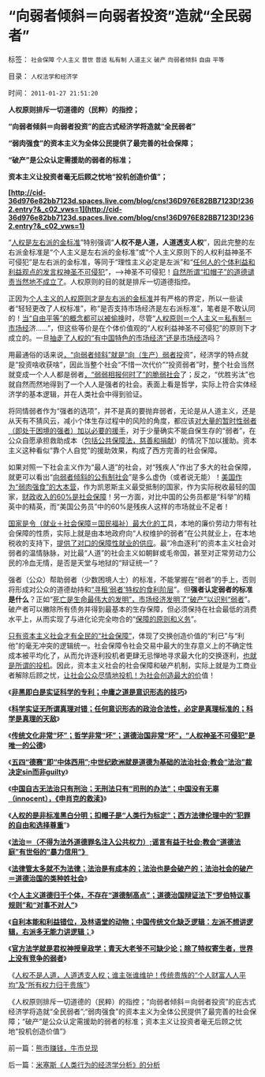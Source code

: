# “向弱者倾斜＝向弱者投资”造就“全民弱者”

标签： `社会保障` `个人主义` `普世` `普适` `私有制` `人道主义` `破产` `向弱者倾斜` `自由` `平等` 

目录： `人权法学和经济学`

时间： `2011-01-27 21:51:20`

**人权原则排斥一切道德的（民粹）的指控；**

**“向弱者倾斜＝向弱者投资”的庇古式经济学将造就“全民弱者”**

**“弱肉强食”的资本主义为全体公民提供了最完善的社会保障；**

**“破产”是公众认定需援助的弱者的标准；**

**资本主义让投资者毫无后顾之忧地“投机创造价值”；**

**[http://cid-36d976e82bb7123d.spaces.live.com/blog/cns!36D976E82BB7123D!2362.entry?&_c02_vws=1](http://cid-36d976e82bb7123d.spaces.live.com/blog/cns!36D976E82BB7123D!2362.entry?&_c02_vws=1)**

“[人权是左右派的金标准](../../../2010/5/17/人权是识别极左伪装的金标准.md)”特别强调“**人权不是人道，人道透支人权**”，因此完整的左右派金标准是“个人主义是左右派的金标准”或“个人主义原则下的人权利益神圣不可侵犯”是左右派的金标准，等同于“理性主义必定是左派”和“[任何人的个体利益和利益观点的发言权神圣不可侵犯](../../../2010/5/20/为什么我的观点就是对的？别人是错的？.md)”，——>神圣不可侵犯！[自然所谓“扣帽子”的道德谴责当然地不成立了](../../../2010/4/14/不相信党和政府，就要相信人民和民主.md)。人权原则的目的就是排斥一切道德指控。

正因为[个人主义的人权原则才是左右派的金标准](../../../2009/11/12/别人的人权也是人权.md)并有严格的界定，所以一些读者“轻轻更改了人权标准”，称“是否支持市场经济是左右派标准”，笔者是不敢认同的！[当“自由平等”的概念都可以被偷换](../../../2010/3/18/“自由平等”同样是极权主义的有效工具！.md)时，尽管“[人权原则＝个人主义＝私有制＝市场经](../../../2009/12/31/天人合一！中国历史上从来没有出现过的人间天堂！.md)济……”，但这些等价是在个体价值观的“人权利益神圣不可侵犯”的原则下才成立的。一旦[抽走了人权的“有中国特色的市场经济”还是市场经济](http://hi.baidu.com/darthchn/blog/item/03720a1a84aa15148718bf0f.html)吗？

用最通俗的话来说[，“向弱者倾斜”就是“向（生产）弱者投](../../../2009/7/31/弱势人群和人权弱势人群之人人平等.md)资”，经济学的特点就是“投资啥收获啥”，因此当整个社会“不惜一次代价”“投资弱者”时，整个社会当然就变成一个人人都是弱者[，“弱弱相报何时了”的脆弱社会](../../../2009/9/3/穷穷相报何时了！弱者知多少！.md)了；反之，“优胜劣汰”也就自然而然地得到了一个人人是强者的社会。表面上看是哲学，实际上符合实体经济学的基本逻辑，并在人类社会中得到验证。

将同情弱者作为“强者的选项”，并不是真的要抛弃弱者，无论是从人道主义，还是从天有不猜风云，减小个体生存过程中的风险的角度，都应该[对大量的暂时性弱者（即处于困境的强者）加以必要的援手](../../../2009/2/7/人权经济学：弱者？只有强者才值得同情!.md)，对于少量确实不能自保生存的“弱者”，在公众自愿承担救助成本（[包括公共保障法，慈善和捐献](../../../2007/10/5/慈善捐款不是富人义务，政策福利缺失不能指望私人慈善.md)）的情况下加以援助。资本主义这种看似“靠个人自觉”的援助效果，构成了西方完善的社会保障。

如果对照一下社会主义作为“最人道”的社会，对“残疾人”作出了多大的社会保障，就更可以看出“[向弱者倾斜的公有制社会](../../../2010/2/7/共产主义公有制集权的适用环境.md)”是多么虚伪（或者说无能）！[美国作为“弱肉强食”的大本营](../../../2010/6/13/“从林法则”不是“物竞天择，适者生存”;不是进化论.md)，作为凯恩斯主义最受抵制的国家，作为实际税收最轻的国家，[财政收入的60%是社会保障](../../../2007/10/6/中国国民福利缺失是经济发展中的癌症.md)！另一方面，对比中国的公务员都是“科举”的精英中的精英，而“美国公务员”中的60%是残疾人这样的市场就业不足者！

[国家是令（就业＋社会保障＝国民福祉）最大化的工](http://blog.sina.com.cn/s/blog_5563a64d0100dc10.html)具，本地的廉价劳动力带有社会保障的性质，实际上就是由本地政府向“人权维护的弱者”在公共就业上，在本地税收的支持下，[提供了对口的保障性就业的供应](../../../2009/10/19/廉价劳动力岗位的本地供应有社会保障的性质.md)。最“冷血逐利”的资本主义社会对弱者的温情脉脉，对比最“人道”的社会主义如朝鲜或毛帝国，甚至对正常劳动力公民的冷血无情，是否是天堂与地狱的“辩证统一”？

强者（公众）帮助弱者（少数困境人士）的标准，不能掌握在“弱者”的手上，否则将形成对公众的道德劫持和[“寻租‘弱者’特权的食利阶层](../../../2009/8/11/改革攻坚的雷区，坚在那里？危险在那里？.md)”。但**强者认定弱者的标准是什么**？正如“[死亡是生命最伟大的发明”，市场经济发明了“破产”以识别“弱者](../../../2009/2/21/进化论：死亡是为了生存，经济中的淘汰和破产.md)”。破产者可以撇除所有债务并得到最基本的生存保障，但必须保持在社会最低的消费水平上，从而实现了与进化论完全吻合的“[保障的原则和义务](../../../2009/2/26/社会保障有三个原则一种义务.md)”。

[只有资本主义社会才有全民的“社会保障”](../../../2010/5/30/只有资本主义才存在社会保障.md)，体现了交换创造价值的“利已”与“利他”的毫无冲突的逻辑统一。社会保障令社会交易中最大的生存意义上的不确定性成本被平均化了，从而允许逐利投机者更肆无忌惮地寻求最大化的交换逐利，[也就是所谓的投机](../../../2007/9/30/投资就是投机，投机就是投资.md)。因此，资本主义社会的社会保障和破产机制，实际上就是为工商业者解除后顾之忧，[让社会公众尽情地投机！为社会创造最大的价](../../../2010/1/25/投机是创造社会价值的唯一途径.md)值！

《[**非黑即白是实证科学的专利；中庸之道是意识形态的技巧**](../../../2011/1/22/非黑即白的科学和中庸的意识形态.md)》

《[**科学实证无所谓真理对错；任何意识形态的政治合法性，必定是真理标准的；科学是真理的天敌**](../../../2011/1/22/科学是真理的天敌,实证无所谓真理.md)》

《[**传统文化非常“坏”；哲学非常“坏”；道德治国非常“坏”，“人权神圣不可侵犯”是唯一的公德**](../../../2011/1/23/那种人最缺德？.md)》

《[**五四“德赛”即“中体西用”;中世纪欧洲就是道德为基础的法治社会;教会“法治”裁决定sin而非guilty**](../../../2011/1/23/五四愚昧精神和中世纪道德法庭.md)》

《[**中国自古无法治只有刑治；无刑法只有“司刑的办法”；中国没有无辜（innocent），《申肖克的救渎》**](../../../2011/1/23/中国自古无“无辜”和申肖克的救渎.md)》

《[**人权的是非标准黑白分明；扣帽子是“人类行为标定”；西方法律伦理中的“犯罪的自由和选择尊重**](../../../2011/1/24/人权是非标准与西方的犯罪“自由”.md)”》

《[**法治＝（不得为法外道德罪名注入公共权力）;谣言有益于社会;教会“道德法庭”有世俗的“暴力信用”》**](../../../2011/1/24/什么是法治？中世纪道德法庭公信力何来？.md)

《[**法律管太多就不为法律；法治是有成本的；法治也是会破产的；法治社会的破产＝道德治国的类种姓社会**](../../../2011/1/24/法治是有成本的；法治也是会破产的.md)》

《[**个人主义道德归于个体，不存在“道德制高点”；道德治国辩证法下“罗伯特议事规则”和“对事不对人”**](../../../2011/1/25/有中国特色的“罗伯特议事规则”和“对事不对人”.md)》

《[**自利本能和利益错位，及林语堂的动物；中国传统文化缺乏逻辑：左派不想讲逻辑，右派多无能力讲逻辑；**](../../../2011/1/26/传统文化缺乏逻辑，和利益错位.md)》

《[**官方法学就是君权神授皇政学；青天大老爷不可缺少论；除了特权寄生者，世界上没有竞争的弱者**](../../../2011/1/26/君权神授“向弱者倾斜”和绝对的弱者.md)》

《[人权不是人道，人道透支人权；谁主张谁维护！传统贵族的“个人财富人人平均”及“所有权力归于贵族”](../../../2011/1/26/人权不是人道，人道透支人权.md)》

《人权原则排斥一切道德的（民粹）的指控；“向弱者倾斜＝向弱者投资”的庇古式经济学将造就“全民弱者”;“弱肉强食”的资本主义为全体公民提供了最完善的社会保障；“破产”是公众认定需援助的弱者的标准；资本主义让投资者毫无后顾之忧地“投机创造价值”》



前一篇：[熊市赚钱，牛市兑现](../../../2011/1/27/熊市赚钱，牛市兑现.md)

后一篇：[米塞斯《人类行为的经济学分析》的分析](../../../2011/1/27/米塞斯《人类行为的经济学分析》的分析.md)